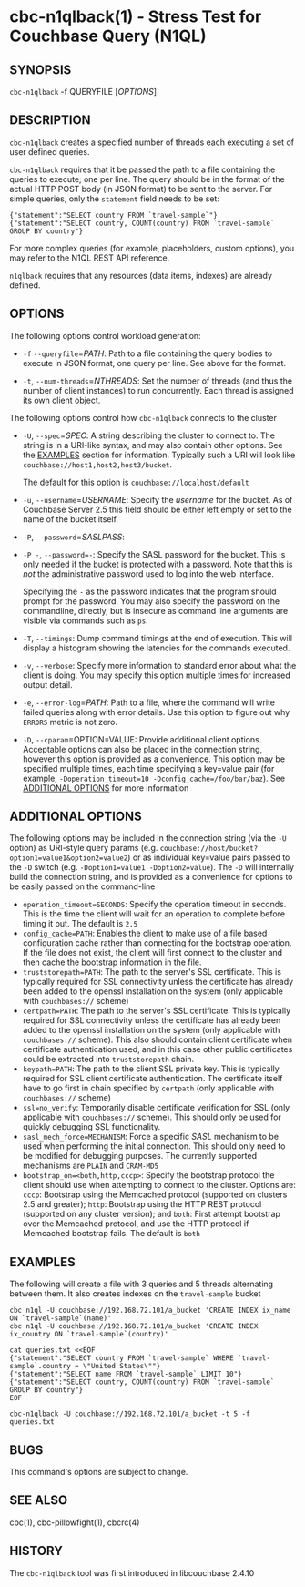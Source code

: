 # cbc-n1qlback(1) - Stress Test for Couchbase Query (N1QL)

## SYNOPSIS

`cbc-n1qlback` -f QUERYFILE [_OPTIONS_]

## DESCRIPTION

`cbc-n1qlback` creates a specified number of threads each executing a set
of user defined queries.

`cbc-n1qlback` requires that it be passed the path to a file containing
the queries to execute; one per line. The query should be in the format of
the actual HTTP POST body (in JSON format) to be sent to the server.
For simple queries, only the `statement` field needs to be set:

    {"statement":"SELECT country FROM `travel-sample`"}
    {"statement":"SELECT country, COUNT(country) FROM `travel-sample` GROUP BY country"}


For more complex queries (for example, placeholders, custom options), you may
refer to the N1QL REST API reference.

`n1qlback` requires that any resources (data items, indexes) are already
defined.

## OPTIONS

The following options control workload generation:

* `-f` `--queryfile`=_PATH_:
  Path to a file containing the query bodies to execute in JSON format, one
  query per line. See above for the format.

* `-t`, `--num-threads`=_NTHREADS_:
  Set the number of threads (and thus the number of client instances) to run
  concurrently. Each thread is assigned its own client object.


The following options control how `cbc-n1qlback` connects to the cluster

* `-U`, `--spec`=_SPEC_:
  A string describing the cluster to connect to. The string is in a URI-like syntax,
  and may also contain other options. See the [EXAMPLES](#examples) section for information.
  Typically such a URI will look like `couchbase://host1,host2,host3/bucket`.

  The default for this option is `couchbase://localhost/default`

* `-u`, `--username`=_USERNAME_:
  Specify the _username_ for the bucket. As of Couchbase Server 2.5 this field
  should be either left empty or set to the name of the bucket itself.

* `-P`, `--password`=_SASLPASS_:
* `-P -`, `--password=-`:
  Specify the SASL password for the bucket. This is only needed if the bucket is
  protected with a password. Note that this is _not_ the administrative password
  used to log into the web interface.

  Specifying the `-` as the password indicates that the program should prompt for the
  password. You may also specify the password on the commandline, directly,
  but is insecure as command line arguments are visible via commands such as `ps`.

* `-T`, `--timings`:
  Dump command timings at the end of execution. This will display a histogram
  showing the latencies for the commands executed.

* `-v`, `--verbose`:
  Specify more information to standard error about what the client is doing. You may
  specify this option multiple times for increased output detail.

* `-e`, `--error-log`=_PATH_:
  Path to a file, where the command will write failed queries along with error details.
  Use this option to figure out why `ERRORS` metric is not zero.

* `-D`, `--cparam`=OPTION=VALUE:
  Provide additional client options. Acceptable options can also be placed
  in the connection string, however this option is provided as a convenience.
  This option may be specified multiple times, each time specifying a key=value
  pair (for example, `-Doperation_timeout=10 -Dconfig_cache=/foo/bar/baz`).
  See [ADDITIONAL OPTIONS](#additional-options) for more information

<a name="additional-options"></a>
## ADDITIONAL OPTIONS

The following options may be included in the connection string (via the `-U`
option) as URI-style query params (e.g.
`couchbase://host/bucket?option1=value1&option2=value2`) or as individual
key=value pairs passed to the `-D` switch (e.g. `-Doption1=value1
-Doption2=value`). The `-D` will internally build the connection string,
and is provided as a convenience for options to be easily passed on the
command-line

* `operation_timeout=SECONDS`:
  Specify the operation timeout in seconds. This is the time the client will
  wait for an operation to complete before timing it out. The default is `2.5`
* `config_cache=PATH`:
  Enables the client to make use of a file based configuration cache rather
  than connecting for the bootstrap operation. If the file does not exist, the
  client will first connect to the cluster and then cache the bootstrap information
  in the file.
* `truststorepath=PATH`:
  The path to the server's SSL certificate. This is typically required for SSL
  connectivity unless the certificate has already been added to the openssl
  installation on the system (only applicable with `couchbases://` scheme)
* `certpath=PATH`:
  The path to the server's SSL certificate. This is typically required for SSL
  connectivity unless the certificate has already been added to the openssl
  installation on the system (only applicable with `couchbases://` scheme).
  This also should contain client certificate when certificate authentication
  used, and in this case other public certificates could be extracted into
  `truststorepath` chain.
* `keypath=PATH`:
  The path to the client SSL private key. This is typically required for SSL
  client certificate authentication. The certificate itself have to go first
  in chain specified by `certpath` (only applicable with `couchbases://` scheme)
* `ssl=no_verify`:
  Temporarily disable certificate verification for SSL (only applicable with
  `couchbases://` scheme). This should only be used for quickly debugging SSL
  functionality.
* `sasl_mech_force=MECHANISM`:
  Force a specific _SASL_ mechanism to be used when performing the initial
  connection. This should only need to be modified for debugging purposes.
  The currently supported mechanisms are `PLAIN` and `CRAM-MD5`
* `bootstrap_on=<both,http,cccp>`:
  Specify the bootstrap protocol the client should use when attempting to connect
  to the cluster. Options are: `cccp`: Bootstrap using the Memcached protocol
  (supported on clusters 2.5 and greater); `http`: Bootstrap using the HTTP REST
  protocol (supported on any cluster version); and `both`: First attempt bootstrap
  over the Memcached protocol, and use the HTTP protocol if Memcached bootstrap fails.
  The default is `both`

## EXAMPLES

The following will create a file with 3 queries and 5 threads alternating
between them. It also creates indexes on the `travel-sample` bucket

    cbc n1ql -U couchbase://192.168.72.101/a_bucket 'CREATE INDEX ix_name ON `travel-sample`(name)'
    cbc n1ql -U couchbase://192.168.72.101/a_bucket 'CREATE INDEX ix_country ON `travel-sample`(country)'

    cat queries.txt <<EOF
    {"statement":"SELECT country FROM `travel-sample` WHERE `travel-sample`.country = \"United States\""}
    {"statement":"SELECT name FROM `travel-sample` LIMIT 10"}
    {"statement":"SELECT country, COUNT(country) FROM `travel-sample` GROUP BY country"}
    EOF

    cbc-n1qlback -U couchbase://192.168.72.101/a_bucket -t 5 -f queries.txt

## BUGS

This command's options are subject to change.

## SEE ALSO

cbc(1), cbc-pillowfight(1), cbcrc(4)

## HISTORY

The `cbc-n1qlback` tool was first introduced in libcouchbase 2.4.10
